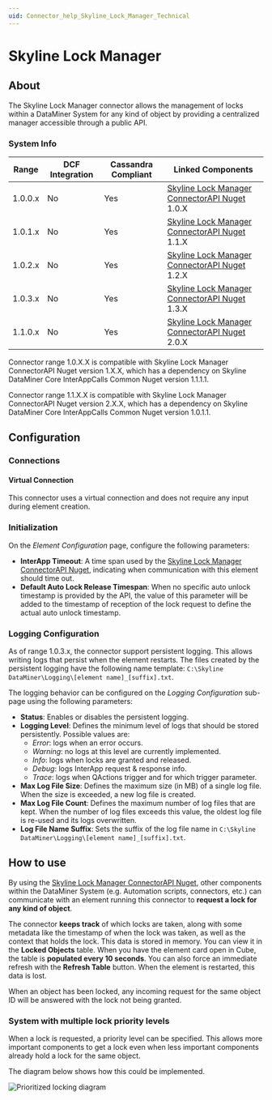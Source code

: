```yaml
---
uid: Connector_help_Skyline_Lock_Manager_Technical
---
```


# Skyline Lock Manager

## About

The Skyline Lock Manager connector allows the management of locks within a DataMiner System for any kind of object by providing a centralized manager accessible through a public API.

### System Info

| Range | DCF Integration | Cassandra Compliant | Linked Components |
|--|--|--|--|
| 1.0.0.x | No | Yes | [Skyline Lock Manager ConnectorAPI Nuget](https://www.nuget.org/packages/Skyline.DataMiner.ConnectorAPI.SkylineLockManager/) 1.0.X |
| 1.0.1.x | No | Yes | [Skyline Lock Manager ConnectorAPI Nuget](https://www.nuget.org/packages/Skyline.DataMiner.ConnectorAPI.SkylineLockManager/) 1.1.X |
| 1.0.2.x | No | Yes | [Skyline Lock Manager ConnectorAPI Nuget](https://www.nuget.org/packages/Skyline.DataMiner.ConnectorAPI.SkylineLockManager/) 1.2.X |
| 1.0.3.x | No | Yes | [Skyline Lock Manager ConnectorAPI Nuget](https://www.nuget.org/packages/Skyline.DataMiner.ConnectorAPI.SkylineLockManager/) 1.3.X |
| 1.1.0.x | No | Yes | [Skyline Lock Manager ConnectorAPI Nuget](https://www.nuget.org/packages/Skyline.DataMiner.ConnectorAPI.SkylineLockManager/) 2.0.X |

Connector range 1.0.X.X is compatible with Skyline Lock Manager ConnectorAPI Nuget version 1.X.X, which has a dependency on Skyline DataMiner Core InterAppCalls Common Nuget version 1.1.1.1.

Connector range 1.1.X.X is compatible with Skyline Lock Manager ConnectorAPI Nuget version 2.X.X, which has a dependency on Skyline DataMiner Core InterAppCalls Common Nuget version 1.0.1.1.

## Configuration

### Connections

#### Virtual Connection

This connector uses a virtual connection and does not require any input during element creation.

### Initialization

On the *Element Configuration* page, configure the following parameters:

- **InterApp Timeout**: A time span used by the [Skyline Lock Manager ConnectorAPI Nuget](https://www.nuget.org/packages/Skyline.DataMiner.ConnectorAPI.SkylineLockManager/), indicating when communication with this element should time out.
- **Default Auto Lock Release Timespan**: When no specific auto unlock timestamp is provided by the API, the value of this parameter will be added to the timestamp of reception of the lock request to define the actual auto unlock timestamp.

### Logging Configuration

As of range 1.0.3.x, the connector support persistent logging. This allows writing logs that persist when the element restarts.
The files created by the persistent logging have the following name template: `C:\Skyline DataMiner\Logging\[element name]_[suffix].txt`.

The logging behavior can be configured on the *Logging Configuration* sub-page using the following parameters:

- **Status**: Enables or disables the persistent logging.
- **Logging Level**: Defines the minimum level of logs that should be stored persistently. Possible values are: 
    - *Error*: logs when an error occurs.
    - *Warning*: no logs at this level are currently implemented.
    - *Info*: logs when locks are granted and released.
    - *Debug*: logs InterApp request & response info.
    - *Trace*: logs when QActions trigger and for which trigger parameter.
- **Max Log File Size**: Defines the maximum size (in MB) of a single log file. When the size is exceeded, a new log file is created.
- **Max Log File Count**: Defines the maximum number of log files that are kept. When the number of log files exceeds this value, the oldest log file is re-used and its logs overwritten.
- **Log File Name Suffix**: Sets the suffix of the log file name in `C:\Skyline DataMiner\Logging\[element name]_[suffix].txt`.

## How to use

By using the [Skyline Lock Manager ConnectorAPI Nuget](https://www.nuget.org/packages/Skyline.DataMiner.ConnectorAPI.SkylineLockManager/), other components within the DataMiner System (e.g. Automation scripts, connectors, etc.) can communicate with an element running this connector to **request a lock for any kind of object**.

The connector **keeps track** of which locks are taken, along with some metadata like the timestamp of when the lock was taken, as well as the context that holds the lock. This data is stored in memory. You can view it in the **Locked Objects** table. When you have the element card open in Cube, the table is **populated every 10 seconds**. You can also force an immediate refresh with the **Refresh Table** button. When the element is restarted, this data is lost.

When an object has been locked, any incoming request for the same object ID will be answered with the lock not being granted.

### System with multiple lock priority levels

When a lock is requested, a priority level can be specified. This allows more important components to get a lock even when less important components already hold a lock for the same object.

The diagram below shows how this could be implemented.

![Prioritized locking diagram](~/connector/images/Skyline_Lock_Manager_Prioritized_Locking_Communication_Diagram.png)
